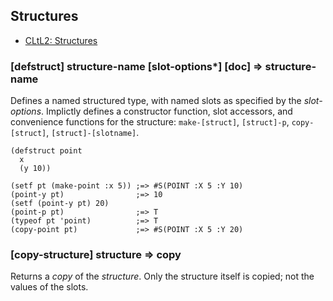 ## Structures

* [CLtL2: Structures](http://www.cs.cmu.edu/Groups/AI/html/cltl/clm/node168.html)

### [defstruct] structure-name \[slot-options\*\] \[doc\] => structure-name

Defines a named structured type, with named slots as
specified by the *slot-options*. Implictly defines
a constructor function, slot accessors, and convenience
functions for the structure: `make-[struct]`, `[struct]-p`,
`copy-[struct]`, `[struct]-[slotname]`.

~~~
(defstruct point
  x
  (y 10))

(setf pt (make-point :x 5)) ;=> #S(POINT :X 5 :Y 10)
(point-y pt)                ;=> 10
(setf (point-y pt) 20)
(point-p pt)                ;=> T
(typeof pt 'point)          ;=> T
(copy-point pt)             ;=> #S(POINT :X 5 :Y 20)
~~~

### [copy-structure] structure => copy

Returns a *copy* of the *structure*. Only the structure
itself is copied; not the values of the slots.
